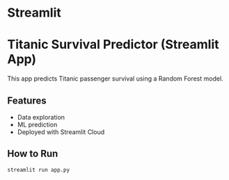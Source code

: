 # Streamlit
# Titanic Survival Predictor (Streamlit App)

This app predicts Titanic passenger survival using a Random Forest model.

## Features
- Data exploration
- ML prediction
- Deployed with Streamlit Cloud

## How to Run
```bash
streamlit run app.py

